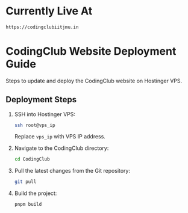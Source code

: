 # Currently Live At
```bash
https://codingclubiitjmu.in
```
# CodingClub Website Deployment Guide

Steps to update and deploy the CodingClub website on Hostinger VPS.

## Deployment Steps

1. SSH into Hostinger VPS:

    ```bash
    ssh root@vps_ip
    ```

    Replace `vps_ip` with  VPS IP address.

2. Navigate to the CodingClub directory:

    ```bash
    cd CodingClub
    ```

3. Pull the latest changes from the Git repository:

    ```bash
    git pull
    ```

4. Build the project:

    ```bash
    pnpm build
    ```




